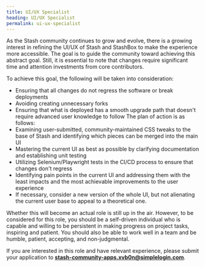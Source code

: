 ```yaml
---
title: UI/UX Specialist
heading: UI/UX Specialist
permalink: ui-ux-specialist
---
```


As the Stash community continues to grow and evolve, there is a growing interest in refining the UI/UX of Stash and StashBox to make the experience more accessible. The goal is to guide the community toward achieving this abstract goal. Still, it is essential to note that changes require significant time and attention investments from core contributors.

To achieve this goal, the following will be taken into consideration:

* Ensuring that all changes do not regress the software or break deployments
* Avoiding creating unnecessary forks
* Ensuring that what is deployed has a smooth upgrade path that doesn't require advanced user knowledge to follow
The plan of action is as follows:
* Examining user-submitted, community-maintained CSS tweaks to the base of Stash and identifying which pieces can be merged into the main UI
* Mastering the current UI as best as possible by clarifying documentation and establishing unit testing
* Utilizing Selenium/Playwright tests in the CI/CD process to ensure that changes don't regress
* Identifying pain points in the current UI and addressing them with the least impacts and the most achievable improvements to the user experience
* If necessary, consider a new version of the whole UI, but not alienating the current user base to appeal to a theoretical one.

Whether this will become an actual role is still up in the air. However, to be considered for this role, you should be a self-driven individual who is capable and willing to be persistent in making progress on project tasks, inspiring and patient. You should also be able to work well in a team and be humble, patient, accepting, and non-judgmental.

If you are interested in this role and have relevant experience, please submit your application to <b>stash-community-apps.xvb0n@simplelogin.com</b>.